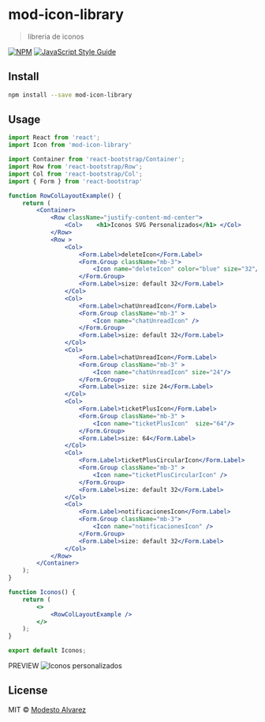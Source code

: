 # mod-icon-library

> libreria de iconos 

[![NPM](https://img.shields.io/npm/v/mod-icon-library.svg)](https://www.npmjs.com/package/mod-icon-library) [![JavaScript Style Guide](https://img.shields.io/badge/code_style-standard-brightgreen.svg)](https://standardjs.com)

## Install

```bash
npm install --save mod-icon-library
```

## Usage

```jsx
import React from 'react';
import Icon from 'mod-icon-library'

import Container from 'react-bootstrap/Container';
import Row from 'react-bootstrap/Row';
import Col from 'react-bootstrap/Col';
import { Form } from 'react-bootstrap'

function RowColLayoutExample() {
    return (
        <Container>
            <Row className="justify-content-md-center">
                <Col>    <h1>Iconos SVG Personalizados</h1> </Col>
            </Row>
            <Row >
                <Col>
                    <Form.Label>deleteIcon</Form.Label>
                    <Form.Group className="mb-3">
                        <Icon name="deleteIcon" color="blue" size="32"/>
                    </Form.Group>
                    <Form.Label>size: default 32</Form.Label>
                </Col>
                <Col>
                    <Form.Label>chatUnreadIcon</Form.Label>
                    <Form.Group className="mb-3" >
                        <Icon name="chatUnreadIcon" />
                    </Form.Group>
                    <Form.Label>size: default 32</Form.Label>
                </Col>
                <Col>
                    <Form.Label>chatUnreadIcon</Form.Label>
                    <Form.Group className="mb-3" >
                        <Icon name="chatUnreadIcon" size="24"/>
                    </Form.Group>
                    <Form.Label>size: size 24</Form.Label>
                </Col>
                <Col>
                    <Form.Label>ticketPlusIcon</Form.Label>
                    <Form.Group className="mb-3" >
                        <Icon name="ticketPlusIcon"  size="64"/>
                    </Form.Group>
                    <Form.Label>size: 64</Form.Label>
                </Col>
                <Col>
                    <Form.Label>ticketPlusCircularIcon</Form.Label>
                    <Form.Group className="mb-3" >
                        <Icon name="ticketPlusCircularIcon" />
                    </Form.Group>
                    <Form.Label>size: default 32</Form.Label>
                </Col>
                <Col>
                    <Form.Label>notificacionesIcon</Form.Label>
                    <Form.Group className="mb-3">
                        <Icon name="notificacionesIcon" />
                    </Form.Group>
                    <Form.Label>size: default 32</Form.Label>
                </Col>
            </Row>
        </Container>
    );
}

function Iconos() {
    return (
        <>
            <RowColLayoutExample />
        </>
    );
}

export default Iconos;
```
PREVIEW
![Iconos personalizados](https://github.com/jmodestoag/mod-icon-library/assets/57456689/3eb98d59-e8cb-402a-a667-e1eeb1e4546c)

## License




MIT © [Modesto Alvarez](https://github.com/jmodestoag)
